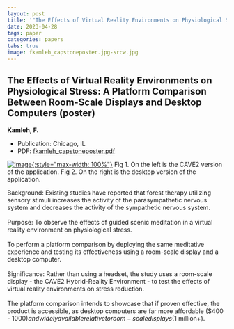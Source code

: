```yaml
---
layout: post
title: '"The Effects of Virtual Reality Environments on Physiological Stress: A Platform Comparison Between Room-Scale Displays and Desktop Computers (poster)"'
date: 2023-04-28
tags: paper
categories: papers
tabs: true
image: fkamleh_capstoneposter.jpg-srcw.jpg
---
```


## The Effects of Virtual Reality Environments on Physiological Stress: A Platform Comparison Between Room-Scale Displays and Desktop Computers (poster)
**Kamleh, F.**
- Publication: Chicago, IL
- PDF: [fkamleh_capstoneposter.pdf](/documents/fkamleh_capstoneposter.pdf)


[![image](https://www.evl.uic.edu/output/originals/fkamleh_capstoneposter.jpg-srcw.jpg){:style="max-width: 100%"}](https://www.evl.uic.edu/output/originals/fkamleh_capstoneposter.jpg-srcw.jpg)
Fig 1. On the left is the CAVE2 version of the application. Fig 2. On the right is the desktop version of the application.

Background:  Existing studies have reported that forest therapy utilizing sensory stimuli increases the activity of the parasympathetic nervous system and decreases the activity of the sympathetic nervous system.<br><br>
Purpose:  To observe the effects of guided scenic meditation in a virtual reality environment on physiological stress.<br><br>
To perform a platform comparison by deploying the same meditative experience and testing its effectiveness using a room-scale display and a desktop computer.<br><br>
Significance:  Rather than using a headset, the study uses a room-scale display - the CAVE2 Hybrid-Reality Environment - to test the effects of virtual reality environments on stress reduction.<br><br>
The platform comparison intends to showcase that if proven effective, the product is accessible, as desktop computers are far more affordable ($400 - $1000) and widely available relative to room-scale displays ($1 million+).